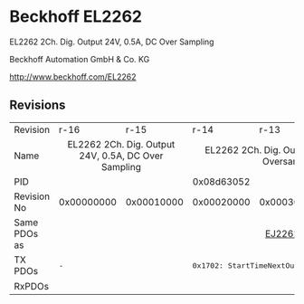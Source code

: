 # Beckhoff EL2262

EL2262 2Ch. Dig. Output 24V, 0.5A, DC Over Sampling

Beckhoff Automation GmbH & Co. KG

http://www.beckhoff.com/EL2262

## Revisions
<table>
<tr>
<td>Revision</td>
<td>r-16</td>
<td>r-15</td>
<td>r-14</td>
<td>r-13</td>
<td>r-12</td>
</tr>
<tr>
<td>Name</td>
<td colspan=2 align="center">EL2262 2Ch. Dig. Output 24V, 0.5A, DC Over Sampling</td>
<td colspan=3 align="center">EL2262 2Ch. Dig. Output 24V, 1µs, DC Oversample</td>
</tr>
<tr>
<td>PID</td>
<td colspan=5 align="center">0x08d63052</td>
</tr>
<tr>
<td>Revision No</td>
<td>0x00000000</td>
<td>0x00010000</td>
<td>0x00020000</td>
<td>0x00030000</td>
<td>0x00040000</td>
</tr>
<tr>
<td>Same PDOs as</td>
<td colspan=2 align="center"></td>
<td colspan=3 align="center"><a href="EJ2262.md">EJ2262 r0</a></td>
</tr>
<tr>
<td rowspan=1 valign=top>TX PDOs</td>
<td colspan=2 align="left"><pre>-</pre></td>
<td colspan=3 align="left"><pre>0x1702: StartTimeNextOutput</pre></td>
<td></td>
</tr>
<tr>
<td>RxPDOs</td>
<td colspan=5 align="left"></td>
</tr>
</table>
